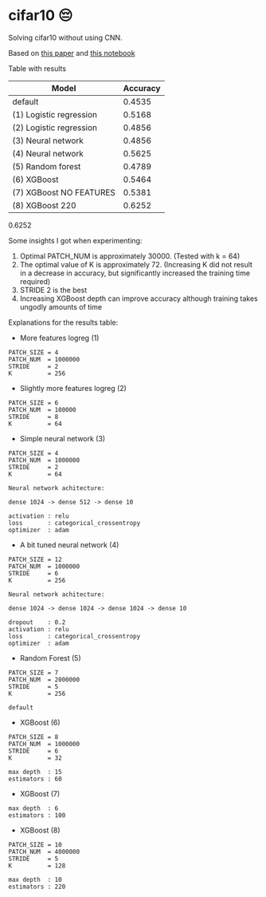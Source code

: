 # cifar10 😔
Solving cifar10 without using CNN.

Based on [this paper](https://www-cs.stanford.edu/~acoates/papers/coatesng_nntot2012.pdf)
and [this notebook](https://github.com/marekpiotradamczyk/ml_uwr_22/blob/main/kmeans_deep_features.ipynb)

Table with results

| Model | Accuracy |
|------|----------|
| default | 0.4535 |
| (1) Logistic regression | 0.5168|
| (2) Logistic regression| 0.4856|
| (3) Neural network | 0.4856|
| (4) Neural network | 0.5625|
| (5) Random forest | 0.4789|
| (6) XGBoost | 0.5464|
| (7) XGBoost NO FEATURES | 0.5381|
| (8) XGBoost 220 | 0.6252|

0.6252


Some insights I got when experimenting:
1) Optimal PATCH_NUM is approximately 30000. (Tested with k = 64)
2) The optimal value of K is approximately 72. (Increasing K did not result in a decrease in accuracy, but significantly increased the training time required)
3) STRIDE 2 is the best
4) Increasing XGBoost depth can improve accuracy although training takes ungodly amounts of time



Explanations for the results table:
* More features logreg (1)
```
PATCH_SIZE = 4
PATCH_NUM  = 1000000
STRIDE     = 2
K          = 256
```

* Slightly more features logreg (2)
```
PATCH_SIZE = 6
PATCH_NUM  = 100000
STRIDE     = 8
K          = 64
```
* Simple neural network (3)
```
PATCH_SIZE = 4
PATCH_NUM  = 1000000
STRIDE     = 2
K          = 64

Neural network achitecture:

dense 1024 -> dense 512 -> dense 10

activation : relu
loss       : categorical_crossentropy
optimizer  : adam
```
* A bit tuned neural network (4)
```
PATCH_SIZE = 12
PATCH_NUM  = 1000000
STRIDE     = 6
K          = 256

Neural network achitecture:

dense 1024 -> dense 1024 -> dense 1024 -> dense 10

dropout    : 0.2
activation : relu
loss       : categorical_crossentropy
optimizer  : adam
```
* Random Forest (5)
```
PATCH_SIZE = 7
PATCH_NUM  = 2000000
STRIDE     = 5
K          = 256

default
```
* XGBoost (6)
```
PATCH_SIZE = 8
PATCH_NUM  = 1000000
STRIDE     = 6
K          = 32

max depth  : 15
estimators : 60
```
* XGBoost (7)
```
max depth  : 6
estimators : 100
```
* XGBoost (8)
```
PATCH_SIZE = 10
PATCH_NUM  = 4000000
STRIDE     = 5
K          = 128

max depth  : 10
estimators : 220
```
